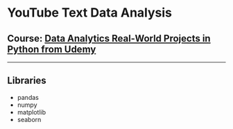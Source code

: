 # YouTube Text Data Analysis

## Course: [**Data Analytics Real-World Projects in Python from Udemy**](https://www.udemy.com/course/data-analytics-projects-python/)

---

## Libraries

- pandas
- numpy
- matplotlib
- seaborn
